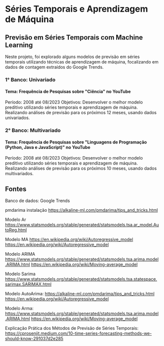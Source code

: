 # Séries Temporais e Aprendizagem de Máquina

## Previsão em Séries Temporais com Machine Learning

Neste projeto, foi explorado alguns modelos de previsão em séries temporais utilizando técnicas de aprendizagem de máquina, focalizando em dados de contagem extraídos do Google Trends.

### 1° Banco: Univariado

#### Tema: Frequência de Pesquisas sobre "Ciência" no YouTube
Período: 2008 até 08/2023
Objetivos: Desenvolver o melhor modelo preditivo utilizando séries temporais e aprendizagem de máquina. Realizando análises de previsão para os próximos 12 meses, usando dados univariados.

### 2° Banco: Multivariado

#### Tema: Frequência de Pesquisas sobre "Linguagens de Programação (Python, Java e JavaScript)" no YouTube
Período: 2008 até 08/2023
Objetivos: Desenvolver o melhor modelo preditivo utilizando séries temporais e aprendizagem de máquina. Realizando análises de previsão para os próximos 10 meses, usando dados multivariados.


## Fontes

Banco de dados:
Google Trends

pmdarima instalação
https://alkaline-ml.com/pmdarima/tips_and_tricks.html

Modelo Ar
https://www.statsmodels.org/stable/generated/statsmodels.tsa.ar_model.AutoReg.html

Modelo MA
https://en.wikipedia.org/wiki/Autoregressive_model
https://en.wikipedia.org/wiki/Autoregressive_model

Modelo ARIMA
https://www.statsmodels.org/stable/generated/statsmodels.tsa.arima.model.ARIMA.html
https://en.wikipedia.org/wiki/Moving-average_model

Modelo Sarima
https://www.statsmodels.org/stable/generated/statsmodels.tsa.statespace.sarimax.SARIMAX.html

Modelo AutoArima:
https://alkaline-ml.com/pmdarima/tips_and_tricks.html
https://en.wikipedia.org/wiki/Autoregressive_model

Modelo Arma:
https://www.statsmodels.org/stable/generated/statsmodels.tsa.arima.model.ARIMA.html
https://en.wikipedia.org/wiki/Moving-average_model

Explicação Prática dos Métodos de Previsão de Séries Temporais:
https://cprosenjit.medium.com/10-time-series-forecasting-methods-we-should-know-291037d2e285

